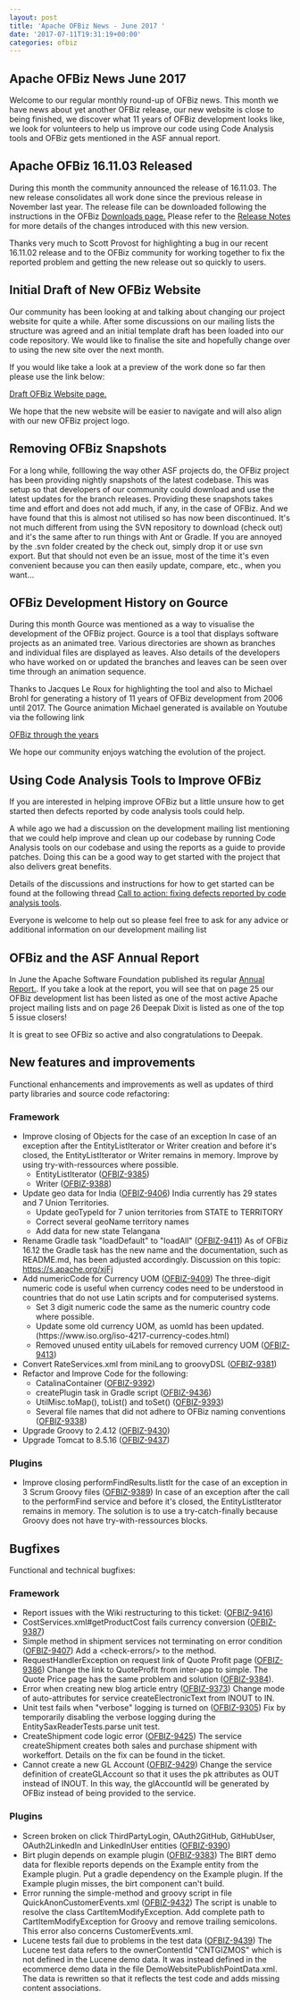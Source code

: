 ```yaml
---
layout: post
title: 'Apache OFBiz News - June 2017 '
date: '2017-07-11T19:31:19+00:00'
categories: ofbiz
---
```

<h2>Apache OFBiz News June 2017 </h2>
Welcome to our regular monthly round-up of OFBiz news.
This month we have news about yet another OFBiz release, our new website is close to being finished, we discover what 11 years of OFBiz development looks like, we look for volunteers to help us improve our code using Code Analysis tools and OFBiz gets mentioned in the ASF annual report.
<!--more--> 
<h2>Apache OFBiz 16.11.03 Released</h2>
During this month the community announced the release of 16.11.03. The new release consolidates all work done since the previous release in November last year. The release file can be downloaded following the instructions in the OFBiz <a href="http://ofbiz.apache.org/download.html" target="_blank" rel="noopener">Downloads page.</a>
Please refer to the <a href="http://ofbiz.apache.org/release-notes-16.11.03.html" target="_blank" rel="noopener">Release Notes</a> for more details of the changes introduced with this new version.

Thanks very much to Scott Provost for highlighting a bug in our recent 16.11.02 release and to the OFBiz community for working together to fix the reported problem and getting the new release out so quickly to users.

<h2>Initial Draft of New OFBiz Website </h2>
Our community has been looking at and talking about changing our project website for quite a while. After some discussions on our mailing lists the structure was agreed and an initial template draft has been loaded into our code repository. We would like to finalise the site and hopefully change over to using the new site over the next month.

If you would like take a look at a preview of the work done so far then please use the link below:
<p> </p>
<a href="http://svn.apache.org/repos/asf/ofbiz/branches/ofbiz-new-website/index.html" target="_blank" rel="noopener">Draft OFBiz Website page.</a> 
<p> </p>
We hope that the new website will be easier to navigate and will also align with our new OFBiz project logo. 

<h2>Removing OFBiz Snapshots</h2>
For a long while, folllowing the way other ASF projects do, the OFBiz project has been providing nightly snapshots of the latest codebase. This was setup so that developers of our community could download and use the latest updates for the branch releases. Providing these snapshots takes time and effort and does not add much, if any, in the case of OFBiz. And we have found that this is almost not utilised so has now been discontinued. It's not much different from using the SVN repository to download (check out) and it's the same after to run things with Ant or Gradle. If you are annoyed by the .svn folder created by the check out, simply drop it or use svn export. But that should not even be an issue, most of the time it's even convenient because you can then easily update, compare, etc., when you want...<br />

<h2>OFBiz Development History on Gource</h2>
During this month Gource was mentioned as a way to visualise the development of the OFBiz project. Gource is a tool that displays software projects as an animated tree. Various directories are shown as branches and individual files are displayed as leaves. Also details of the developers who have worked on or updated the branches and leaves can be seen over time through an animation sequence. 

Thanks to Jacques Le Roux for highlighting the tool and also to Michael Brohl for generating a history of 11 years of OFBiz development from 2006 until 2017. The Gource animation Michael generated is available on Youtube via the following link
<p> </p>
<a href="https://youtu.be/JVdlw115Q_o" target="_blank" rel="noopener">OFBiz through the years</a> 
<p> </p>
We hope our community enjoys watching the evolution of the project.

<h2>Using Code Analysis Tools to Improve OFBiz</h2>
If you are interested in helping improve OFBiz but a little unsure how to get started then defects reported by code analysis tools could help.
<p> </p>
A while ago we had a discussion on the development mailing list mentioning that we could help improve and clean up our codebase by running Code Analysis tools on our codebase and using the reports as a guide to provide patches. Doing this can be a good way to get started with the project that also delivers great benefits.
<p> </p>
Details of the discussions and instructions for how to get started can be found at the following thread <a href="https://s.apache.org/AaEj" target="_blank" rel="noopener">Call to action: fixing defects reported by code analysis tools</a>.
<p> </p>
Everyone is welcome to help out so please feel free to ask for any advice or additional information on our development mailing list

<h2>OFBiz and the ASF Annual Report</h2>
In June the Apache Software Foundation published its regular <a href="https://blogs.apache.org/foundation/entry/the-apache-software-foundation-announces15" target="_blank">Annual Report.</a>. If you take a look at the report, you will see that on page 25 our OFBiz development list has been listed as one of the most active Apache project mailing lists and on page 26 Deepak Dixit is listed as one of the top 5 issue closers!
<p> </p>
It is great to see OFBiz so active and also congratulations to Deepak.

<h2>New features and improvements</h2>
Functional enhancements and improvements as well as updates of third party libraries and source code refactoring:
<h3>Framework</h3>
<ul>
 	<li>Improve closing of Objects for the case of an exception
In case of an exception after the EntityListIterator or Writer creation and before it's closed, the EntityListIterator or Writer remains in memory. Improve by using try-with-ressources where possible.
<ul>
 	<li>EntityListIterator (<a href="https://issues.apache.org/jira/browse/OFBIZ-9385">OFBIZ-9385</a>)</li>
 	<li>Writer (<a href="https://issues.apache.org/jira/browse/OFBIZ-9388">OFBIZ-9388</a>)</li>
</ul>
</li>
 	<li>Update geo data for India (<a href="https://issues.apache.org/jira/browse/OFBIZ-9406">OFBIZ-9406</a>)
India currently has 29 states and 7 Union Territories.
<ul>
 	<li>Update geoTypeId for 7 union territories from STATE to TERRITORY</li>
 	<li>Correct several geoName territory names</li>
 	<li>Add data for new state Telangana</li>
</ul>
</li>
 	<li>Rename Gradle task "loadDefault" to "loadAll" (<a href="https://issues.apache.org/jira/browse/OFBIZ-9411">OFBIZ-9411</a>)
As of OFBiz 16.12 the Gradle task has the new name and the documentation, such as README.md, has been adjusted accordingly. Discussion on this topic: <a href="https://s.apache.org/xjFj">https://s.apache.org/xjFj</a></li>
 	<li>Add numericCode for Currency UOM (<a href="https://issues.apache.org/jira/browse/OFBIZ-9409">OFBIZ-9409</a>)
The three-digit numeric code is useful when currency codes need to be understood in countries that do not use Latin scripts and for computerised systems.
<ul>
 	<li>Set 3 digit numeric code the same as the numeric country code where possible.</li>
 	<li>Update some old currency UOM, as uomId has been updated. (https://www.iso.org/iso-4217-currency-codes.html)</li>
 	<li>Removed unused entity uiLabels for removed currency UOM (<a href="https://issues.apache.org/jira/browse/OFBIZ-9413">OFBIZ-9413</a>)</li>
</ul>
</li>
 	<li>Convert RateServices.xml from miniLang to groovyDSL (<a href="https://issues.apache.org/jira/browse/OFBIZ-9381">OFBIZ-9381</a>)</li>
 	<li>Refactor and Improve Code for the following:
<ul>
 	<li>CatalinaContainer (<a href="https://issues.apache.org/jira/browse/OFBIZ-9392">OFBIZ-9392</a>)</li>
 	<li>createPlugin task in Gradle script (<a href="https://issues.apache.org/jira/browse/OFBIZ-9436">OFBIZ-9436</a>)</li>
 	<li>UtilMisc.toMap(), toList() and toSet()  (<a href="https://issues.apache.org/jira/browse/OFBIZ-9393">OFBIZ-9393</a>)</li>
 	<li>Several file names that did not adhere to OFBiz naming conventions (<a href="https://issues.apache.org/jira/browse/OFBIZ-9338">OFBIZ-9338</a>)</li>
</ul>
</li>
 	<li>Upgrade Groovy to 2.4.12 (<a href="https://issues.apache.org/jira/browse/OFBIZ-9430">OFBIZ-9430</a>)</li>
 	<li>Upgrade Tomcat to 8.5.16 (<a href="https://issues.apache.org/jira/browse/OFBIZ-9437">OFBIZ-9437</a>)</li>
</ul>
<h3>Plugins</h3>
<ul>
 	<li>Improve closing performFindResults.listIt for the case of an exception in 3 Scrum Groovy files (<a href="https://issues.apache.org/jira/browse/OFBIZ-9389">OFBIZ-9389</a>)
In case of an exception after the call to the performFind service and before it's closed, the EntityListIterator remains in memory. The solution is to use a try-catch-finally  because Groovy does not have try-with-ressources blocks.</li>
</ul>
<h2>Bugfixes</h2>
Functional and technical bugfixes:
<h3>Framework</h3>
<ul>
 	<li>Report issues with the Wiki restructuring to this ticket: (<a href="https://issues.apache.org/jira/browse/OFBIZ-9416">OFBIZ-9416</a>)</li>
 	<li>CostServices.xml#getProductCost fails currency conversion (<a href="https://issues.apache.org/jira/browse/OFBIZ-9387">OFBIZ-9387</a>)</li>
 	<li>Simple method in shipment services not terminating on error condition (<a href="https://issues.apache.org/jira/browse/OFBIZ-9407">OFBIZ-9407</a>)
Add a &lt;check-errors/&gt; to the method.</li>
 	<li>RequestHandlerException on request link of Quote Profit page (<a href="https://issues.apache.org/jira/browse/OFBIZ-9386">OFBIZ-9386</a>)
Change the link to QuoteProfit from inter-app to simple. The Quote Price page has the same problem and solution (<a href="https://issues.apache.org/jira/browse/OFBIZ-9384">OFBIZ-9384</a>).</li>
 	<li>Error when creating new blog article entry (<a href="https://issues.apache.org/jira/browse/OFBIZ-9373">OFBIZ-9373</a>)
Change mode of auto-attributes for service  createElectronicText from INOUT to IN.</li>
 	<li>Unit test fails when "verbose" logging is turned on (<a href="https://issues.apache.org/jira/browse/OFBIZ-9305">OFBIZ-9305</a>)
Fix by temporarily disabling the verbose logging during the EntitySaxReaderTests.parse unit test.</li>
 	<li>CreateShipment code logic error (<a href="https://issues.apache.org/jira/browse/OFBIZ-9425">OFBIZ-9425</a>)
The service createShipment creates both sales and purchase shipment with workeffort. Details on the fix can be found in the ticket.</li>
 	<li>Cannot create a new GL Account (<a href="https://issues.apache.org/jira/browse/OFBIZ-9429">OFBIZ-9429</a>)
Change the service definition of createGLAccount so that it uses the pk attributes as OUT instead of INOUT. In this way, the glAccountId will be generated by OFBiz instead of being provided to the service.</li>
</ul>
<h3>Plugins</h3>
<ul>
 	<li>Screen broken on click ThirdPartyLogin, OAuth2GitHub, GitHubUser, OAuth2LinkedIn and LinkedInUser entities (<a href="https://issues.apache.org/jira/browse/OFBIZ-9390">OFBIZ-9390</a>)</li>
 	<li>Birt plugin depends on example plugin (<a href="https://issues.apache.org/jira/browse/OFBIZ-9383">OFBIZ-9383</a>)
The BIRT demo data for flexible reports depends on the Example entity from the Example plugin. Put a gradle dependency on the Example plugin. If the Example plugin misses, the birt component can't build.</li>
 	<li>Error running the simple-method and groovy script in file QuickAnonCustomerEvents.xml (<a href="https://issues.apache.org/jira/browse/OFBIZ-9432">OFBIZ-9432</a>)
The script is unable to resolve the class CartItemModifyException. Add complete path to CartItemModifyException for Groovy and remove trailing semicolons.  This error also concerns CustomerEvents.xml.</li>
 	<li>Lucene tests fail due to problems in the test data (<a href="https://issues.apache.org/jira/browse/OFBIZ-9439">OFBIZ-9439</a>)
The Lucene test data refers to the ownerContentId "CNTGIZMOS" which is not defined in the Lucene demo data. It was instead defined in the ecommerce demo data in the file DemoWebsitePublishPointData.xml. The data is rewritten so that it reflects the test code and adds missing content associations.</li>
</ul>
